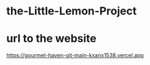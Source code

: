 
# the-Little-Lemon-Project

# url to the website
https://gourmet-haven-git-main-kxanx1538.vercel.app

